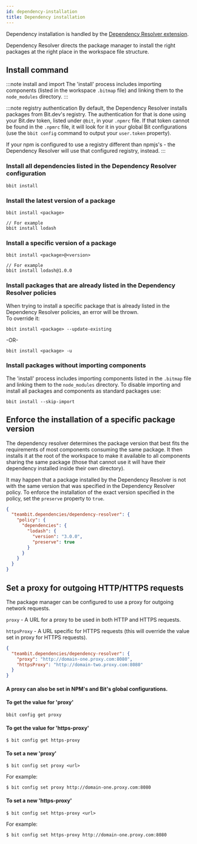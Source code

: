 ```yaml
---
id: dependency-installation
title: Dependency installation
---
```


Dependency installation is handled by the [Dependency Resolver extension](https://bit.dev/teambit/dependencies/dependency-resolver).

Dependency Resolver directs the package manager to install the right packages at the right place in the workspace file structure.

## Install command

:::note install and import
The 'install' process includes importing components (listed in the workspace `.bitmap` file) and linking them to the `node_modules` directory.
:::

:::note registry authentication
By default, the Dependency Resolver installs packages from Bit.dev's registry. The authentication for that is done using your Bit.dev token, listed under `@bit`, in your `.npmrc` file.
If that token cannot be found in the `.npmrc` file, it will look for it in your global Bit configurations (use the `bbit config` command to output your `user.token` property).

If your npm is configured to use a registry different than npmjs's - the Dependency Resolver will use that configured registry, instead.
:::

### Install all dependencies listed in the Dependency Resolver configuration
```shell
bbit install
```
### Install the latest version of a package
```shell
bbit install <package>

// For example
bbit install lodash
```

### Install a specific version of a package
```shell
bbit install <package>@<version>

// For example
bbit install lodash@1.0.0
```

### Install packages that are already listed in the Dependency Resolver policies
When trying to install a specific package that is already listed in the Dependency Resolver policies, an error will be thrown.  
To override it:

```shell
bbit install <package> --update-existing
```
-OR-
```shell
bbit install <package> -u
```

### Install packages without importing components
The 'install' process includes importing components listed in the `.bitmap` file and linking them to the `node_modules` directory.
To disable importing and install all packages and components as standard packages use:

```shell
bbit install --skip-import
```

## Enforce the installation of a specific package version
The dependency resolver determines the package version that best fits the requirements of most components consuming the same package.
It then installs it at the root of the workspace to make it available to all components sharing the same package (those that cannot use it will have their dependency installed inside their own directory).

It may happen that a package installed by the Dependency Resolver is not with the same version that was specified in the Dependency Resolver policy.
To enforce the installation of the exact version specified in the policy, set the `preserve` property to `true`.

```json
{
  "teambit.dependencies/dependency-resolver": {
    "policy": {
      "dependencies": {
        "lodash": {
          "version": "3.0.0",
          "preserve": true
        }
      }
    }
  }
}
```

## Set a proxy for outgoing HTTP/HTTPS requests
The package manager can be configured to use a proxy for outgoing network requests.

`proxy` - A URL for a proxy to be used in both HTTP and HTTPS requests.

`httpsProxy` - A URL specific for HTTPS requests (this will override the value set in proxy for HTTPS requests).

```json title="workspace.json"
{
  "teambit.dependencies/dependency-resolver": {
    "proxy": "http://domain-one.proxy.com:8080",
    "httpsProxy": "http://domain-two.proxy.com:8080"
  }
}
```

#### A proxy can also be set in NPM's and Bit's global configurations.

#### To get the value for 'proxy'

```shell
bbit config get proxy
```

#### To get the value for 'https-proxy'
```shell
$ bit config get https-proxy
```

#### To set a new 'proxy'
```shell
$ bit config set proxy <url>
```
For example:
```shell
$ bit config set proxy http://domain-one.proxy.com:8080
```

#### To set a new 'https-proxy'

```shell
$ bit config set https-proxy <url>
```

For example:
```shell
$ bit config set https-proxy http://domain-one.proxy.com:8080
```